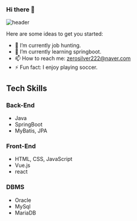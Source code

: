 ### Hi there 👋

![header](https://capsule-render.vercel.app/api?type=slice&color=auto&text=I%20am%20youngeun%20suh!)

Here are some ideas to get you started:

- 🔭 I’m currently job hunting.
- 🌱 I’m currently learning springboot.
- 📫 How to reach me: zerosilver222@naver.com
- ⚡ Fun fact: I enjoy playing soccer.

## Tech Skills
<h3>Back-End</h3>
<ul>
<li>Java</li> 
<li>SpringBoot</li>
<li>MyBatis, JPA</li>
</ul>

<h3>Front-End</h3>
<ul>
<li>HTML, CSS, JavaScript</li> 
<li>Vue.js</li>
<li>react</li>
</ul>

<h3>DBMS</h3>
<ul>
<li>Oracle</li> 
<li>MySql</li>
<li>MariaDB</li>
</ul>














